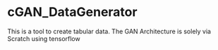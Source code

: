 # cGAN_DataGenerator
This is a tool to create tabular data. The GAN Architecture is solely via Scratch using tensorflow 

